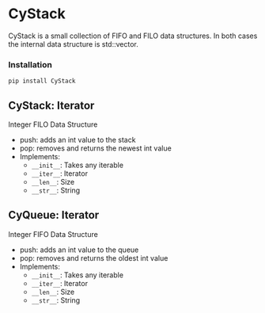 # CyStack

CyStack is a small collection of FIFO and FILO data structures. In both cases 
the internal data structure is std::vector<int>.

### Installation
`pip install CyStack`

## CyStack: Iterator
Integer FILO Data Structure
- push: adds an int value to the stack
- pop: removes and returns the newest int value
- Implements:
    - `__init__`: Takes any iterable
    - `__iter__`: Iterator
    - `__len__`: Size
    - `__str__`: String

## CyQueue: Iterator
Integer FIFO Data Structure
- push: adds an int value to the queue
- pop: removes and returns the oldest int value 
- Implements:
    - `__init__`: Takes any iterable
    - `__iter__`: Iterator
    - `__len__`: Size
    - `__str__`: String
